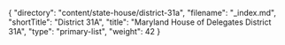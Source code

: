 {
  "directory": "content/state-house/district-31a",
  "filename": "_index.md",
  "shortTitle": "District 31A",
  "title": "Maryland House of Delegates District 31A",
  "type": "primary-list",
  "weight": 42
}
